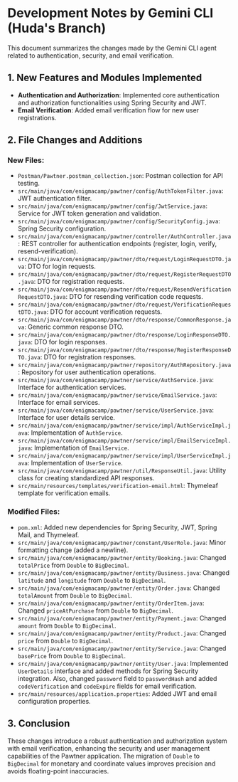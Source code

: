 # Development Notes by Gemini CLI (Huda's Branch)

This document summarizes the changes made by the Gemini CLI agent related to authentication, security, and email verification.

## 1. New Features and Modules Implemented

- **Authentication and Authorization**: Implemented core authentication and authorization functionalities using Spring Security and JWT.
- **Email Verification**: Added email verification flow for new user registrations.

## 2. File Changes and Additions

### New Files:

- `Postman/Pawtner.postman_collection.json`: Postman collection for API testing.
- `src/main/java/com/enigmacamp/pawtner/config/AuthTokenFilter.java`: JWT authentication filter.
- `src/main/java/com/enigmacamp/pawtner/config/JwtService.java`: Service for JWT token generation and validation.
- `src/main/java/com/enigmacamp/pawtner/config/SecurityConfig.java`: Spring Security configuration.
- `src/main/java/com/enigmacamp/pawtner/controller/AuthController.java`: REST controller for authentication endpoints (register, login, verify, resend-verification).
- `src/main/java/com/enigmacamp/pawtner/dto/request/LoginRequestDTO.java`: DTO for login requests.
- `src/main/java/com/enigmacamp/pawtner/dto/request/RegisterRequestDTO.java`: DTO for registration requests.
- `src/main/java/com/enigmacamp/pawtner/dto/request/ResendVerificationRequestDTO.java`: DTO for resending verification code requests.
- `src/main/java/com/enigmacamp/pawtner/dto/request/VerificationRequestDTO.java`: DTO for account verification requests.
- `src/main/java/com/enigmacamp/pawtner/dto/response/CommonResponse.java`: Generic common response DTO.
- `src/main/java/com/enigmacamp/pawtner/dto/response/LoginResponseDTO.java`: DTO for login responses.
- `src/main/java/com/enigmacamp/pawtner/dto/response/RegisterResponseDTO.java`: DTO for registration responses.
- `src/main/java/com/enigmacamp/pawtner/repository/AuthRepository.java`: Repository for user authentication operations.
- `src/main/java/com/enigmacamp/pawtner/service/AuthService.java`: Interface for authentication services.
- `src/main/java/com/enigmacamp/pawtner/service/EmailService.java`: Interface for email services.
- `src/main/java/com/enigmacamp/pawtner/service/UserService.java`: Interface for user details service.
- `src/main/java/com/enigmacamp/pawtner/service/impl/AuthServiceImpl.java`: Implementation of `AuthService`.
- `src/main/java/com/enigmacamp/pawtner/service/impl/EmailServiceImpl.java`: Implementation of `EmailService`.
- `src/main/java/com/enigmacamp/pawtner/service/impl/UserServiceImpl.java`: Implementation of `UserService`.
- `src/main/java/com/enigmacamp/pawtner/util/ResponseUtil.java`: Utility class for creating standardized API responses.
- `src/main/resources/templates/verification-email.html`: Thymeleaf template for verification emails.

### Modified Files:

- `pom.xml`: Added new dependencies for Spring Security, JWT, Spring Mail, and Thymeleaf.
- `src/main/java/com/enigmacamp/pawtner/constant/UserRole.java`: Minor formatting change (added a newline).
- `src/main/java/com/enigmacamp/pawtner/entity/Booking.java`: Changed `totalPrice` from `Double` to `BigDecimal`.
- `src/main/java/com/enigmacamp/pawtner/entity/Business.java`: Changed `latitude` and `longitude` from `Double` to `BigDecimal`.
- `src/main/java/com/enigmacamp/pawtner/entity/Order.java`: Changed `totalAmount` from `Double` to `BigDecimal`.
- `src/main/java/com/enigmacamp/pawtner/entity/OrderItem.java`: Changed `priceAtPurchase` from `Double` to `BigDecimal`.
- `src/main/java/com/enigmacamp/pawtner/entity/Payment.java`: Changed `amount` from `Double` to `BigDecimal`.
- `src/main/java/com/enigmacamp/pawtner/entity/Product.java`: Changed `price` from `Double` to `BigDecimal`.
- `src/main/java/com/enigmacamp/pawtner/entity/Service.java`: Changed `basePrice` from `Double` to `BigDecimal`.
- `src/main/java/com/enigmacamp/pawtner/entity/User.java`: Implemented `UserDetails` interface and added methods for Spring Security integration. Also, changed `password` field to `passwordHash` and added `codeVerification` and `codeExpire` fields for email verification.
- `src/main/resources/application.properties`: Added JWT and email configuration properties.

## 3. Conclusion

These changes introduce a robust authentication and authorization system with email verification, enhancing the security and user management capabilities of the Pawtner application. The migration of `Double` to `BigDecimal` for monetary and coordinate values improves precision and avoids floating-point inaccuracies.